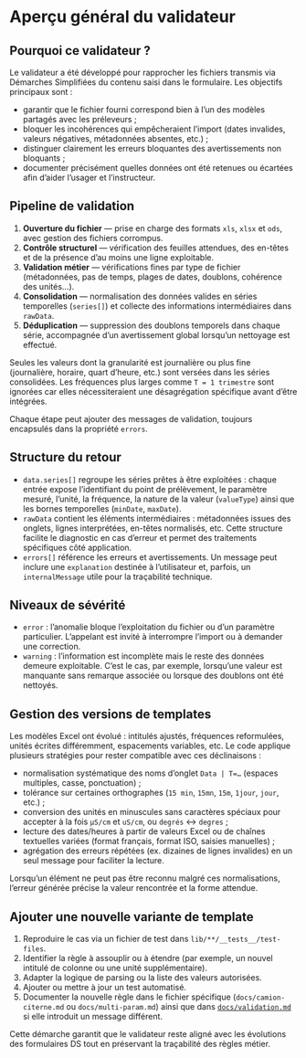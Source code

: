 # Aperçu général du validateur

## Pourquoi ce validateur ?

Le validateur a été développé pour rapprocher les fichiers transmis via Démarches Simplifiées du contenu saisi dans le formulaire. Les objectifs principaux sont :

- garantir que le fichier fourni correspond bien à l’un des modèles partagés avec les préleveurs ;
- bloquer les incohérences qui empêcheraient l’import (dates invalides, valeurs négatives, métadonnées absentes, etc.) ;
- distinguer clairement les erreurs bloquantes des avertissements non bloquants ;
- documenter précisément quelles données ont été retenues ou écartées afin d’aider l’usager et l’instructeur.

## Pipeline de validation

1. **Ouverture du fichier** — prise en charge des formats `xls`, `xlsx` et `ods`, avec gestion des fichiers corrompus.
2. **Contrôle structurel** — vérification des feuilles attendues, des en-têtes et de la présence d’au moins une ligne exploitable.
3. **Validation métier** — vérifications fines par type de fichier (métadonnées, pas de temps, plages de dates, doublons, cohérence des unités…).
4. **Consolidation** — normalisation des données valides en séries temporelles (`series[]`) et collecte des informations intermédiaires dans `rawData`.
5. **Déduplication** — suppression des doublons temporels dans chaque série, accompagnée d’un avertissement global lorsqu’un nettoyage est effectué.

Seules les valeurs dont la granularité est journalière ou plus fine (journalière, horaire, quart d’heure, etc.) sont versées dans les séries consolidées. Les fréquences plus larges comme `T = 1 trimestre` sont ignorées car elles nécessiteraient une désagrégation spécifique avant d’être intégrées.

Chaque étape peut ajouter des messages de validation, toujours encapsulés dans la propriété `errors`.

## Structure du retour

- `data.series[]` regroupe les séries prêtes à être exploitées : chaque entrée expose l’identifiant du point de prélèvement, le paramètre mesuré, l’unité, la fréquence, la nature de la valeur (`valueType`) ainsi que les bornes temporelles (`minDate`, `maxDate`).
- `rawData` contient les éléments intermédiaires : métadonnées issues des onglets, lignes interprétées, en-têtes normalisés, etc. Cette structure facilite le diagnostic en cas d’erreur et permet des traitements spécifiques côté application.
- `errors[]` référence les erreurs et avertissements. Un message peut inclure une `explanation` destinée à l’utilisateur et, parfois, un `internalMessage` utile pour la traçabilité technique.

## Niveaux de sévérité

- `error` : l’anomalie bloque l’exploitation du fichier ou d’un paramètre particulier. L’appelant est invité à interrompre l’import ou à demander une correction.
- `warning` : l’information est incomplète mais le reste des données demeure exploitable. C’est le cas, par exemple, lorsqu’une valeur est manquante sans remarque associée ou lorsque des doublons ont été nettoyés.

## Gestion des versions de templates

Les modèles Excel ont évolué : intitulés ajustés, fréquences reformulées, unités écrites différemment, espacements variables, etc. Le code applique plusieurs stratégies pour rester compatible avec ces déclinaisons :

- normalisation systématique des noms d’onglet `Data | T=…` (espaces multiples, casse, ponctuation) ;
- tolérance sur certaines orthographes (`15 min`, `15mn`, `15m`, `1jour`, `jour`, etc.) ;
- conversion des unités en minuscules sans caractères spéciaux pour accepter à la fois `µS/cm` et `uS/cm`, ou `degrés` ↔ `degres` ;
- lecture des dates/heures à partir de valeurs Excel ou de chaînes textuelles variées (format français, format ISO, saisies manuelles) ;
- agrégation des erreurs répétées (ex. dizaines de lignes invalides) en un seul message pour faciliter la lecture.

Lorsqu’un élément ne peut pas être reconnu malgré ces normalisations, l’erreur générée précise la valeur rencontrée et la forme attendue.

## Ajouter une nouvelle variante de template

1. Reproduire le cas via un fichier de test dans `lib/**/__tests__/test-files`.
2. Identifier la règle à assouplir ou à étendre (par exemple, un nouvel intitulé de colonne ou une unité supplémentaire).
3. Adapter la logique de parsing ou la liste des valeurs autorisées.
4. Ajouter ou mettre à jour un test automatisé.
5. Documenter la nouvelle règle dans le fichier spécifique (`docs/camion-citerne.md` ou `docs/multi-param.md`) ainsi que dans [`docs/validation.md`](validation.md) si elle introduit un message différent.

Cette démarche garantit que le validateur reste aligné avec les évolutions des formulaires DS tout en préservant la traçabilité des règles métier.
